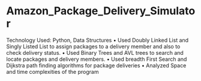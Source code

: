 # Amazon_Package_Delivery_Simulator
Technology Used: Python, Data Structures
  • Used Doubly Linked List and Singly Listed List
  to assign packages to a delivery member and
  also to check delivery status.
  • Used Binary Trees and AVL trees to search
  and locate packages and delivery members.
  • Used breadth First Search and Dijkstra path
  finding algorithms for package deliveries
  • Analyzed Space and time complexities of the
  program
